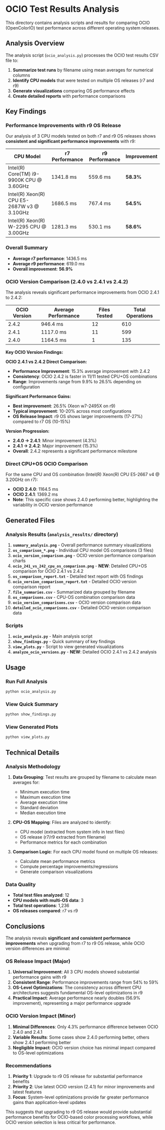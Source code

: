 # OCIO Test Results Analysis

This directory contains analysis scripts and results for comparing OCIO
(OpenColorIO) test performance across different operating system releases.

## Analysis Overview

The analysis script (`ocio_analysis.py`) processes the OCIO test results CSV
file to:

1. **Summarize test runs** by filename using mean averages for numerical
   columns
2. **Identify CPU models** that were tested on multiple OS releases (r7 and r9)
3. **Generate visualizations** comparing OS performance effects
4. **Create detailed reports** with performance comparisons

## Key Findings

### Performance Improvements with r9 OS Release

Our analysis of 3 CPU models tested on both r7 and r9 OS releases shows
**consistent and significant performance improvements** with r9:

| CPU Model | r7 Performance | r9 Performance | Improvement |
|-----------|----------------|----------------|-------------|
| Intel(R) Core(TM) i9-9900K CPU @ 3.60GHz | 1341.8 ms | 559.6 ms | **58.3%** |
| Intel(R) Xeon(R) CPU E5-2687W v3 @ 3.10GHz | 1686.5 ms | 767.4 ms | **54.5%** |
| Intel(R) Xeon(R) W-2295 CPU @ 3.00GHz | 1281.3 ms | 530.1 ms | **58.6%** |

### Overall Summary

- **Average r7 performance**: 1436.5 ms
- **Average r9 performance**: 619.0 ms
- **Overall improvement**: **56.9%**

### OCIO Version Comparison (2.4.0 vs 2.4.1 vs 2.4.2)

The analysis reveals significant performance improvements from OCIO 2.4.1 to
2.4.2:

| OCIO Version | Average Performance | Files Tested | Total Operations |
|--------------|-------------------|---------------|------------------|
| 2.4.2 | 946.4 ms | 12 | 610 |
| 2.4.1 | 1117.0 ms | 11 | 599 |
| 2.4.0 | 1164.5 ms | 1 | 135 |

**Key OCIO Version Findings:**

**OCIO 2.4.1 vs 2.4.2 Direct Comparison:**

- **Performance Improvement**: 15.3% average improvement with 2.4.2
- **Consistency**: OCIO 2.4.2 is faster in 11/11 tested CPU+OS combinations
- **Range**: Improvements range from 9.9% to 26.5% depending on configuration

**Significant Performance Gains:**

- **Best improvement**: 26.5% (Xeon w7-2495X on r9)
- **Typical improvement**: 10-20% across most configurations
- **OS Release Impact**: r9 OS shows larger improvements (17-27%) compared to
  r7 OS (10-15%)

**Version Progression:**

- **2.4.0 → 2.4.1**: Minor improvement (4.3%)
- **2.4.1 → 2.4.2**: Major improvement (15.3%)
- **Overall**: 2.4.2 represents a significant performance milestone

### Direct CPU+OS OCIO Comparison

For the same CPU and OS combination (Intel(R) Xeon(R) CPU E5-2667 v4 @
3.20GHz on r7):

- **OCIO 2.4.0**: 1164.5 ms
- **OCIO 2.4.1**: 1369.2 ms
- **Note**: This specific case shows 2.4.0 performing better, highlighting the
  variability in OCIO version performance

## Generated Files

### Analysis Results (`analysis_results/` directory)

1. **`summary_analysis.png`** - Overall performance summary visualizations
2. **`os_comparison_*.png`** - Individual CPU model OS comparisons (3 files)
3. **`ocio_version_comparison.png`** - OCIO version performance comparison
   charts
4. **`ocio_241_vs_242_cpu_os_comparison.png`** - **NEW**: Detailed CPU+OS
   comparison for OCIO 2.4.1 vs 2.4.2
5. **`os_comparison_report.txt`** - Detailed text report with OS findings
6. **`ocio_version_comparison_report.txt`** - Detailed OCIO version comparison
   report
7. **`file_summaries.csv`** - Summarized data grouped by filename
8. **`os_comparisons.csv`** - CPU-OS combination comparison data
9. **`ocio_version_comparisons.csv`** - OCIO version comparison data
10. **`detailed_ocio_comparisons.csv`** - Detailed OCIO version comparison data

### Scripts

1. **`ocio_analysis.py`** - Main analysis script
2. **`show_findings.py`** - Quick summary of key findings
3. **`view_plots.py`** - Script to view generated visualizations
4. **`analyze_ocio_versions.py`** - **NEW**: Detailed OCIO 2.4.1 vs 2.4.2
   analysis

## Usage

### Run Full Analysis

```bash
python ocio_analysis.py
```

### View Quick Summary

```bash
python show_findings.py
```

### View Generated Plots

```bash
python view_plots.py
```

## Technical Details

### Analysis Methodology

1. **Data Grouping**: Test results are grouped by filename to calculate mean
   averages for:
   - Minimum execution time
   - Maximum execution time
   - Average execution time
   - Standard deviation
   - Median execution time

2. **CPU-OS Mapping**: Files are analyzed to identify:
   - CPU model (extracted from system info in test files)
   - OS release (r7/r9 extracted from filename)
   - Performance metrics for each combination

3. **Comparison Logic**: For each CPU model found on multiple OS releases:
   - Calculate mean performance metrics
   - Compute percentage improvements/regressions
   - Generate comparison visualizations

### Data Quality

- **Total test files analyzed**: 12
- **CPU models with multi-OS data**: 3
- **Total test operations**: 1,236
- **OS releases compared**: r7 vs r9

## Conclusions

The analysis reveals **significant and consistent performance improvements**
when upgrading from r7 to r9 OS release, while OCIO version differences are
minimal:

### OS Release Impact (Major)

1. **Universal Improvement**: All 3 CPU models showed substantial performance
   gains with r9
2. **Consistent Range**: Performance improvements range from 54% to 59%
3. **OS-Level Optimizations**: The consistency across different CPU
   architectures suggests fundamental OS-level optimizations in r9
4. **Practical Impact**: Average performance nearly doubles (56.9%
   improvement), representing a major performance upgrade

### OCIO Version Impact (Minor)

1. **Minimal Differences**: Only 4.3% performance difference between OCIO 2.4.0
   and 2.4.1
2. **Variable Results**: Some cases show 2.4.0 performing better, others show
   2.4.1 performing better
3. **Negligible Impact**: OCIO version choice has minimal impact compared to
   OS-level optimizations

### Recommendations

1. **Priority 1**: Upgrade to r9 OS release for substantial performance benefits
2. **Priority 2**: Use latest OCIO version (2.4.1) for minor improvements and
   latest features
3. **Focus**: System-level optimizations provide far greater performance gains
   than application-level updates

This suggests that upgrading to r9 OS release would provide substantial
performance benefits for OCIO-based color processing workflows, while OCIO
version selection is less critical for performance.
